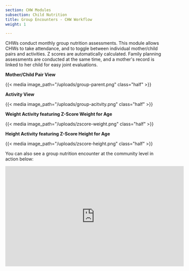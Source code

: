 ```yaml
---
section: CHW Modules
subsection: Child Nutrition
title: Group Encounters - CHW Workflow
weight: 1

---
```

CHWs conduct monthly group nutrition assessments. This module allows CHWs to take attendance, and to toggle between individual mother/child pairs and activities. Z scores are automatically calculated. Family planning assessments are conducted at the same time, and a mother's record is linked to her child for easy joint evaluations.

**Mother/Child Pair View**

{{< media image_path="/uploads/group-parent.png" class="half" >}}

**Activity View**

{{< media image_path="/uploads/group-acitvity.png" class="half" >}}

**Weight Activity featuring Z-Score Weight for Age**

{{< media image_path="/uploads/zscore-weight.png" class="half" >}}

**Height Activity featuring Z-Score Height for Age**

{{< media image_path="/uploads/zscore-height.png" class="half" >}}

You can also see a group nutrition encounter at the community level in action below: 

<iframe width="560" height="315" src="https://www.youtube.com/embed/ICzO0VbQ0dA" title="YouTube video player" frameborder="0" allow="accelerometer; autoplay; clipboard-write; encrypted-media; gyroscope; picture-in-picture" allowfullscreen></iframe>